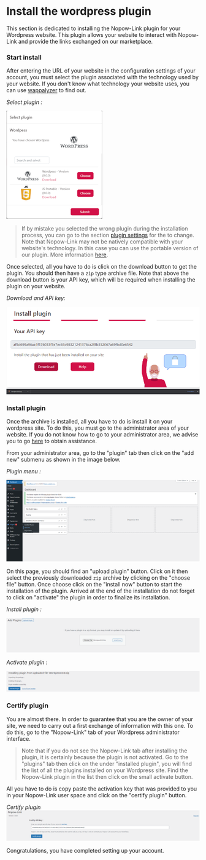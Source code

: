 # Install the wordpress plugin

This section is dedicated to installing the Nopow-Link plugin for your Wordpress website. This plugin allows your website to interact with Nopow-Link and provide the links exchanged on our marketplace.

### Start install

After entering the URL of your website in the configuration settings of your account, you must select the plugin associated with the technology used by your website. If you don't know what technology your website uses, you can use [wappalyzer](https://www.wappalyzer.com/) to find out.

*Select plugin :*

![image](../../../images/en_US/plugin/cms/wordpress/select-plugin.png)


> If by mistake you selected the wrong plugin during the installation process, you can go to the section [plugin settings](https://www.nopow-link.com/en/app/plugins/) for the to change. Note that Nopow-Link may not be natively compatible with your website's technology. In this case you can use the portable version of our plugin. More information [here](../portable_version.md).

Once selected, all you have to do is click on the download button to get the plugin. You should then have a `zip` type archive file. Note that above the download button is your API key, which will be required when installing the plugin on your website.

*Download and API key:*

![image](../../../images/en_US/plugin/cms/wordpress/download.png)
![image](../../../images/en_US/plugin/cms/wordpress/archive.png)

### Install plugin

Once the archive is installed, all you have to do is install it on your wordpress site. To do this, you must go to the administrator area of ​​your website. If you do not know how to go to your administrator area, we advise you to go [here](https://www.inmotionhosting.com/support/edu/wordpress/logging-into-wordpress-dashboard/) to obtain assistance.

From your administrator area, go to the "plugin" tab then click on the "add new" submenu as shown in the image below.

*Plugin menu :*

![image](../../../images/en_US/plugin/cms/wordpress/wordpress.png)

On this page, you should find an "upload plugin" button. Click on it then select the previously downloaded `zip` archive by clicking on the "choose file" button. Once choose click on the "install now" button to start the installation of the plugin. Arrived at the end of the installation do not forget to click on "activate" the plugin in order to finalize its installation.

*Install plugin :*

![image](../../../images/en_US/plugin/cms/wordpress/install.png)

*Activate plugin :*

![image](../../../images/en_US/plugin/cms/wordpress/activate.png)

### Certify plugin

You are almost there. In order to guarantee that you are the owner of your site, we need to carry out a first exchange of information with this one. To do this, go to the "Nopow-Link" tab of your Wordpress administrator interface.

> Note that if you do not see the Nopow-Link tab after installing the plugin, it is certainly because the plugin is not activated. Go to the "plugins" tab then click on the under "installed plugin", you will find the list of all the plugins installed on your Wordpress site. Find the Nopow-Link plugin in the list then click on the small activate button.

All you have to do is copy paste the activation key that was provided to you in your Nopow-Link user space and click on the "certify plugin" button.

*Certify plugin*
![image](../../../images/en_US/plugin/cms/wordpress/certify.png)

Congratulations, you have completed setting up your account.
